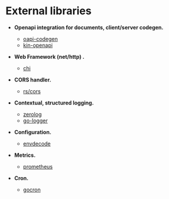# External libraries

- **Openapi integration for documents, client/server codegen.** 
  - [oapi-codegen](https://github.com/deepmap/oapi-codegen) 
  - [kin-openapi](https://github.com/getkin/kin-openapi)  
  
- **Web Framework (net/http) .**
  - [chi](https://github.com/go-chi/chi)  
  
- **CORS handler.** 
  - [rs/cors](https://github.com/rs/cors)

- **Contextual, structured logging.** 
  - [zerolog](https://github.com/rs/zerolog)
  - [go-logger](https://github.com/ringsq/go-logger) 
  
- **Configuration.** 
  - [envdecode](https://github.com/joeshaw/envdecode)  

- **Metrics.**
  - [prometheus](https://github.com/prometheus/client_golang)  
  
- **Cron.**
  - [gocron](https://github.com/go-co-op/gocron)